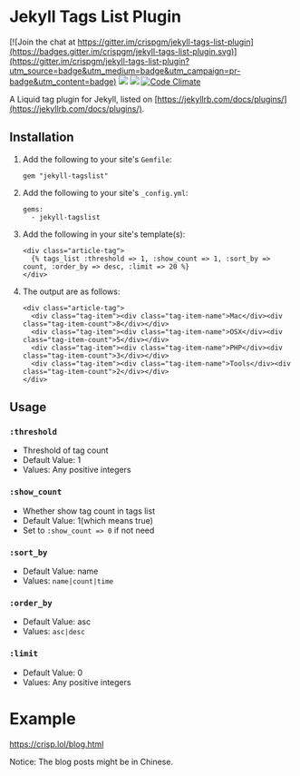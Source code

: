 # Jekyll Tags List Plugin

[![Join the chat at https://gitter.im/crispgm/jekyll-tags-list-plugin](https://badges.gitter.im/crispgm/jekyll-tags-list-plugin.svg)](https://gitter.im/crispgm/jekyll-tags-list-plugin?utm_source=badge&utm_medium=badge&utm_campaign=pr-badge&utm_content=badge)
![](https://img.shields.io/badge/license-MIT-blue.svg)
![](https://badge.fury.io/rb/jekyll-tagslist.svg)
[![Code Climate](https://codeclimate.com/github/crispgm/jekyll-tags-list-plugin/badges/gpa.svg)](https://codeclimate.com/github/crispgm/jekyll-tags-list-plugin)

A Liquid tag plugin for Jekyll, listed on [https://jekyllrb.com/docs/plugins/](https://jekyllrb.com/docs/plugins/).

## Installation

1. Add the following to your site's ```Gemfile```:

    ```
    gem "jekyll-tagslist"
    ```

2. Add the following to your site's ```_config.yml```:

    ```
    gems:
      - jekyll-tagslist
    ```

3. Add the following in your site's template(s):

    ```
    <div class="article-tag">
      {% tags_list :threshold => 1, :show_count => 1, :sort_by => count, :order_by => desc, :limit => 20 %}
    </div>
    ```

4. The output are as follows:

    ```
    <div class="article-tag">
      <div class="tag-item"><div class="tag-item-name">Mac</div><div class="tag-item-count">8</div></div>
      <div class="tag-item"><div class="tag-item-name">OSX</div><div class="tag-item-count">5</div></div>
      <div class="tag-item"><div class="tag-item-name">PHP</div><div class="tag-item-count">3</div></div>
      <div class="tag-item"><div class="tag-item-name">Tools</div><div class="tag-item-count">2</div></div>
    </div>
    ```

## Usage

### ```:threshold```
* Threshold of tag count
* Default Value: 1
* Values: Any positive integers

### ```:show_count```
* Whether show tag count in tags list
* Default Value: 1(which means true)
* Set to ```:show_count => 0``` if not need

### ```:sort_by```
* Default Value: name
* Values: ```name|count|time```

### ```:order_by```
* Default Value: asc
* Values: ```asc|desc```

### ```:limit```
* Default Value: 0
* Values: Any positive integers

# Example

<https://crisp.lol/blog.html>

Notice: The blog posts might be in Chinese.
